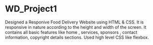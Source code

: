 # WD_Project1
Designed a Responive Food Delivery Website using HTML &amp; CSS. It is responsive in nature according to the height and width of the screen. It contains all basic features like home , services, sponsors , contact information, copyright details sections. Used high level CSS like flexbox.
